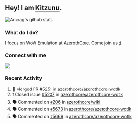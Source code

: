 ## Hey! I am [Kitzunu](https://Github.com/Kitzunu).

![Anurag's github stats](https://github-readme-stats.kitzunu.vercel.app/api?username=Kitzunu&show_icons=true)

### What do I do?

I focus on WoW Emulation at [AzerothCore](https://Github.com/AzerothCore). Come join us ;)

### Connect with me
[![](https://img.shields.io/badge/AzerothCore%20Discord-Connect%20with%20me!-green)](https://discord.com/invite/gkt4y2x)

### Recent Activity

<!--START_SECTION:activity-->
1. 🎉 Merged PR [#5251](https://github.com/azerothcore/azerothcore-wotlk/pull/5251) in [azerothcore/azerothcore-wotlk](https://github.com/azerothcore/azerothcore-wotlk)
2. ❗️ Closed issue [#5237](https://github.com/azerothcore/azerothcore-wotlk/issues/5237) in [azerothcore/azerothcore-wotlk](https://github.com/azerothcore/azerothcore-wotlk)
3. 🗣 Commented on [#206](https://github.com/azerothcore/wiki/issues/206) in [azerothcore/wiki](https://github.com/azerothcore/wiki)
4. 🗣 Commented on [#5673](https://github.com/azerothcore/azerothcore-wotlk/issues/5673) in [azerothcore/azerothcore-wotlk](https://github.com/azerothcore/azerothcore-wotlk)
5. 🗣 Commented on [#5669](https://github.com/azerothcore/azerothcore-wotlk/issues/5669) in [azerothcore/azerothcore-wotlk](https://github.com/azerothcore/azerothcore-wotlk)
<!--END_SECTION:activity-->
